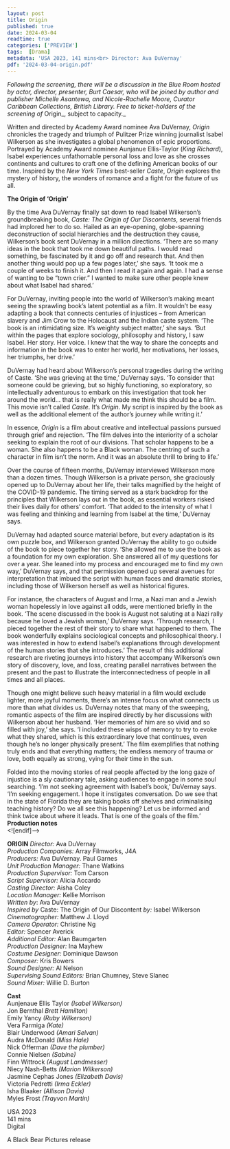```yaml
---
layout: post
title: Origin
published: true
date: 2024-03-04
readtime: true
categories: ['PREVIEW']
tags:  [Drama]
metadata: 'USA 2023, 141 mins<br> Director: Ava DuVernay'
pdf: '2024-03-04-origin.pdf'
---
```


_Following the screening, there will be a discussion in the Blue Room hosted by actor, director, presenter, Burt Caesar, who will be joined by author and publisher Michelle Asantewa, and Nicole-Rachelle Moore, Curator Caribbean Collections, British Library. Free to ticket-holders of the screening of_ Origin_, subject to capacity._

Written and directed by Academy Award nominee Ava DuVernay, _Origin_ chronicles the tragedy and triumph of Pulitzer Prize winning journalist Isabel Wilkerson as she investigates a global phenomenon of epic proportions. Portrayed by Academy Award nominee Aunjanue Ellis-Taylor (_King Richard_), Isabel experiences unfathomable personal loss and love as she crosses continents and cultures to craft one of the defining American books of our time. Inspired by the _New York Times_ best-seller _Caste_, _Origin_ explores the mystery of history, the wonders of romance and a fight for the future of us all.

**The Origin of ‘Origin’**

By the time Ava DuVernay finally sat down to read Isabel Wilkerson’s groundbreaking book, _Caste: The Origin of Our Discontents_, several friends had implored her to do so. Hailed as an eye-opening, globe-spanning deconstruction of social hierarchies and the destruction they cause, Wilkerson’s book sent DuVernay in a million directions. ‘There are so many ideas in the book that took me down beautiful paths. I would read something, be fascinated by it and go off and research that. And then another thing would pop up a few pages later,’ she says. ‘It took me a couple of weeks to finish it. And then I read it again and again. I had a sense of wanting to be “town crier.” I wanted to make sure other people knew about what Isabel had shared.’

For DuVernay, inviting people into the world of Wilkerson’s making meant seeing the sprawling book’s latent potential as a film. It wouldn’t be easy adapting a book that connects centuries of injustices – from American slavery and Jim Crow to the Holocaust and the Indian caste system. ‘The book is an intimidating size. It’s weighty subject matter,’ she says. ‘But within the pages that explore sociology, philosophy and history, I saw Isabel. Her story. Her voice. I knew that the way to share the concepts and information in the book was to enter her world, her motivations, her losses, her triumphs, her drive.’

DuVernay had heard about Wilkerson’s personal tragedies during the writing of Caste. ‘She was grieving at the time,’ DuVernay says. ‘To consider that someone could be grieving, but so highly functioning, so exploratory, so intellectually adventurous to embark on this investigation that took her around the world… that is really what made me think this should be a film. This movie isn’t called _Caste_. It’s _Origin_. My script is inspired by the book as well as the additional element of the author’s journey while writing it.’

In essence, _Origin_ is a film about creative and intellectual passions pursued through grief and rejection. ‘The film delves into the interiority of a scholar seeking to explain the root of our divisions. That scholar happens to be a woman. She also happens to be a Black woman. The centring of such a character in film isn’t the norm. And it was an absolute thrill to bring to life.’

Over the course of fifteen months, DuVernay interviewed Wilkerson more than a dozen times. Though Wilkerson is a private person, she graciously opened up to DuVernay about her life, their talks magnified by the height of the COVID-19 pandemic. The timing served as a stark backdrop for the principles that Wilkerson lays out in the book, as essential workers risked their lives daily for others’ comfort. ‘That added to the intensity of what I was feeling and thinking and learning from Isabel at the time,’ DuVernay says.

DuVernay had adapted source material before, but every adaptation is its own puzzle box, and Wilkerson granted DuVernay the ability to go outside of the book to piece together her story. ‘She allowed me to use the book as a foundation for my own exploration. She answered all of my questions for over a year. She leaned into my process and encouraged me to find my own way,’ DuVernay says, and that permission opened up several avenues for interpretation that imbued the script with human faces and dramatic stories, including those of Wilkerson herself as well as historical figures.

For instance, the characters of August and Irma, a Nazi man and a Jewish woman hopelessly in love against all odds, were mentioned briefly in the book. ‘The scene discussed in the book is August not saluting at a Nazi rally because he loved a Jewish woman,’ DuVernay says. ‘Through research, I pieced together the rest of their story to share what happened to them. The book wonderfully explains sociological concepts and philosophical theory. I was interested in how to extend Isabel’s explanations through development of the human stories that she introduces.’ The result of this additional research are riveting journeys into history that accompany Wilkerson’s own story of discovery, love, and loss, creating parallel narratives between the present and the past to illustrate the interconnectedness of people in all times and all places.

Though one might believe such heavy material in a film would exclude lighter, more joyful moments, there’s an intense focus on what connects us more than what divides us. DuVernay notes that many of the sweeping, romantic aspects of the film are inspired directly by her discussions with Wilkerson about her husband. ‘Her memories of him are so vivid and so filled with joy,’ she says. ‘I included these wisps of memory to try to evoke what they shared, which is this extraordinary love that continues, even though he’s no longer physically present.’ The film exemplifies that nothing truly ends and that everything matters; the endless memory of trauma or love, both equally as strong, vying for their time in the sun.

Folded into the moving stories of real people affected by the long gaze of injustice is a sly cautionary tale, asking audiences to engage in some soul searching. ‘I’m not seeking agreement with Isabel’s book,’ DuVernay says. ‘I’m seeking engagement. I hope it instigates conversation. Do we see that in the state of Florida they are taking books off shelves and criminalising teaching history? Do we all see this happening? Let us be informed and think twice about where it leads. That is one of the goals of the film.’  
**Production notes**
<br>
<![endif]-->

**ORIGIN**
_Director:_ Ava DuVernay  
_Production Companies:_ Array Filmworks, J4A  
_Producers:_ Ava DuVernay. Paul Garnes  
_Unit Production Manager:_ Thane Watkins  
_Production Supervisor:_ Tom Carson  
_Script Supervisor:_ Alicia Accardo  
_Casting Director:_ Aisha Coley  
_Location Manager:_ Kellie Morrison  
_Written by_: Ava DuVernay  
_Inspired by_ Caste: The Origin of Our Discontent _by:_ Isabel Wilkerson  
_Cinematographer:_ Matthew J. Lloyd  
_Camera Operator:_ Christine Ng  
_Editor:_ Spencer Averick  
_Additional Editor:_ Alan Baumgarten  
_Production Designer:_ Ina Mayhew  
_Costume Designer:_ Dominique Dawson  
_Composer:_ Kris Bowers  
_Sound Designer:_ Al Nelson  
_Supervising Sound Editors:_ Brian Chumney, Steve Slanec  
_Sound Mixer:_ Willie D. Burton  

**Cast**  
Aunjenaue Ellis Taylor _(Isabel Wilkerson)_  
Jon Bernthal _Brett Hamilton)_  
Emily Yancy _(Ruby Wilkerson)_  
Vera Farmiga _(Kate)_  
Blair Underwood _(Amari Selvan)_  
Audra McDonald _(Miss Hale)_  
Nick Offerman _(Dave the plumber)_  
Connie Nielsen _(Sabine)_  
Finn Wittrock _(August Landmesser)_  
Niecy Nash-Betts _(Marion Wilkerson)_  
Jasmine Cephas Jones _(Elizabeth Davis)_  
Victoria Pedretti _(Irma Eckler)_  
Isha Blaaker _(Allison Davis)_  
Myles Frost _(Trayvon Martin)_  

USA 2023  
141 mins  
Digital  

A Black Bear Pictures release
<!--stackedit_data:
eyJoaXN0b3J5IjpbLTEzOTQwOTY5MDcsNzMwOTk4MTE2XX0=
-->